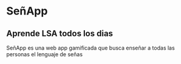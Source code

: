 # SeñApp
## Aprende LSA todos los dias
SeñApp es una web app gamificada que busca enseñar a todas las personas el lenguaje de señas
